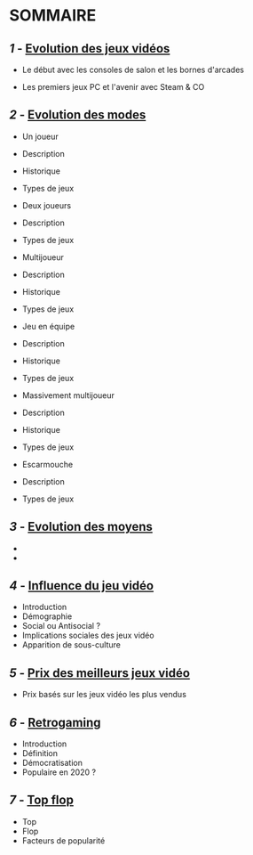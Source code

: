 # **SOMMAIRE**

## **_1_ -** [Evolution des jeux vidéos](Evolution_JV.md)

- Le début avec les consoles de salon et les bornes d'arcades

- Les premiers jeux PC et l'avenir avec Steam & CO

## **_2_ -** [Evolution des modes](Evolution_des_modes.md)

- Un joueur
 - Description
 - Historique
 - Types de jeux

- Deux joueurs
 - Description
 - Types de jeux

- Multijoueur
 - Description
 - Historique
 - Types de jeux

- Jeu en équipe
 - Description
 - Historique
 - Types de jeux

- Massivement multijoueur
 - Description
 - Historique
 - Types de jeux

- Escarmouche
 - Description
 - Types de jeux

## **_3_ -** [Evolution des moyens](Evolution_des_moyens.md)
- 
- 

## **_4_ -** [Influence du jeu vidéo](Influence_JV_Culture.md)
- Introduction
- Démographie
- Social ou Antisocial ?
- Implications sociales des jeux vidéo
- Apparition de sous-culture

## **_5_ -** [Prix des meilleurs jeux vidéo](Prix_des_meilleurs_JV.md)
- Prix basés sur les jeux vidéo les plus vendus

## **_6_ -** [Retrogaming](Retrogaming.md)
- Introduction
- Définition
- Démocratisation
- Populaire en 2020 ?

## **_7_ -** [Top flop](Top_flop.md)
- Top
- Flop
- Facteurs de popularité
